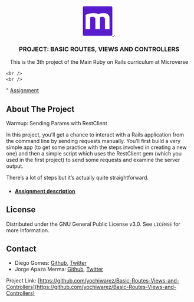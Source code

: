<br />
<p align="center">
  <a href="https://www.microverse.org">
    <img src="img/microverse.png" alt="Logo" width="80" height="80">
  </a>
.
  <h3 align="center">PROJECT: BASIC ROUTES, VIEWS AND CONTROLLERS</h3>

  <p align="center">
    This is the 3th project of the Main Ruby on Rails curriculum at Microverse
    
    <br />
    <br />
   "
    <a href="https://www.theodinproject.com/courses/ruby-on-rails/lessons/basic-routes-views-and-controllers">Assignment</a>
  </p>
</p>

<!-- ABOUT THE PROJECT -->
## About The Project

Warmup: Sending Params with RestClient

In this project, you’ll get a chance to interact with a Rails application from the command line by sending requests manually. You’ll first build a very simple app (to get some practice with the steps involved in creating a new one) and then a simple script which uses the RestClient gem (which you used in the first project) to send some requests and examine the server output.

There’s a lot of steps but it’s actually quite straightforward.


* #### [Assignment description](https://www.theodinproject.com/courses/ruby-on-rails/lessons/basic-routes-views-and-controllers)	
<!-- * #### [Source page](https://www.newsweek.com/) -->

<!-- ### Built With

* [Bootstrap](https://getbootstrap.com)
* [JQuery](https://jquery.com) -->

<!-- LICENSE -->
## License

Distributed under the GNU General Public License v3.0. See `LICENSE` for more information.

<!-- CONTACT -->
## Contact

* Diego Gomes: [Github](https://github.com/digomes87), [Twitter](https://twitter.com/devdiegogo)
* Jorge Apaza Merma: [Github](https://github.com/yochiwarez), [Twitter]()

Project Link: [https://github.com/yochiwarez/Basic-Routes-Views-and-Controllers](https://github.com/yochiwarez/Basic-Routes-Views-and-Controllers)


[product-screenshot]: img/mockup.png
